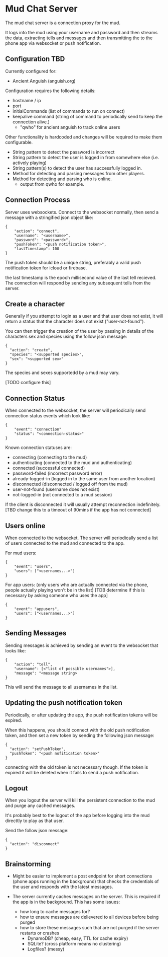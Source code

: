 # Mud Chat Server

The mud chat server is a connection proxy for the mud.

It logs into the mud using your username and password and then streams the data, extracting tells and messages and then transmitting the to the phone app via websocket or push notification.

## Configuration TBD

Currently configured for:

- Ancient Anguish (anguish.org)

Configuration requires the following details:

- hostname / ip
- port
- initialCommands (list of commands to run on connect)
- keepalive command (string of command to periodically send to keep the connection alive.)
  - "qwho" for ancient anguish to track online users

Other functionality is hardcoded and changes will be required to make them configurable.

- String pattern to detect the password is incorrect
- String pattern to detect the user is logged in from somewhere else (i.e. actively playing)
- String pattern(s) to detect the user has successfully logged in.
- Method for detecting and parsing messages from other players.
- Method for detecting and parsing who is online.
  - output from qwho for example.

## Connection Process

Server uses websockets. Connect to the websocket normally, then send a message with a stringified json object like:

```
{
    "action": "connect",
    "username": "<username>",
    "password": "<password>",
    "pushToken": "<push notification token>",
    "lastTimestamp": 100
}
```

The push token should be a unique string, preferably a valid push notification token for icloud or firebase.

the last timestamp is the epoch millisecond value of the last tell recieved. The connection will respond by sending any subsequent tells from the server.

## Create a character

Generally if you attempt to login as a user and that user does not exist, it will return a status that the character does not exist ("user-not-found").

You can then trigger the creation of the user by passing in details of the characters sex and species using the follow json message:

```
{
  "action": "create",
  "species": "<supported species>",
  "sex": "<supported sex>"
}
```

The species and sexes supportedd by a mud may vary.

[TODO configure this]

## Connection Status

When connected to the websocket, the server will periodically send connection status events which look like:

```
{
    "event": "connection"
    "status": "<connection-status>"
}
```

Known connection statuses are:

- connecting (connecting to the mud)
- authenticating (connected to the mud and authenticating)
- connected (successful connected)
- password-failed (incorrect password error)
- already-logged-in (logged in to the same user from another location)
- disconnected (disconnected / logged off from the mud)
- user-not-found (username does not exist)
- not-logged-in (not connected to a mud session)

If the client is disconnected it will usually attempt reconnection indefinitely. [TBD change this to a timeout of 90mins if the app has not connected]

## Users online

When connected to the websocket. The server will periodically send a list of users connected to the mud and connected to the app.

For mud users:

```
{
    "event": "users",
    "users": ["<usernames...>"]
}
```

For app users: (only users who are actually connected via the phone, people actually playing won't be in the list) [TDB determine if this is necessary by asking someone who uses the app]

```
{
    "event": "appusers",
    "users": ["<usernames...>"]
}
```

## Sending Messages

Sending messages is achieved by sending an event to the websocket that looks like:

```
{
    "action": "tell",
    "username": [<"list of possible usernames">],
    "message": "<message string>
}
```

This will send the message to all usernames in the list.

## Updating the push notification token

Periodically, or after updating the app, the push notification tokens will be expired.

When this happens, you should connect with the old push notification token, and then set a new token by sending the following json message:

```
{
  "action": "setPushToken",
  "pushToken": "<push nofitication token>"
}
```

connecting with the old token is not necessary though. If the token is expired it will be deleted when it fails to send a push notification.

## Logout

When you logout the server will kill the persistent connection to the mud and purge any cached messages.

It's probably best to the logout of the app before logging into the mud directtly to play as that user.

Send the follow json message:

```
{
  "action": "disconnect"
}
```

## Brainstorming

- Might be easier to implement a post endpoint for short connections (phone apps running in the background) that checks the credentials of the user and responds with the latest messages.

- The server currently caches messages on the server. This is required if the app is in the background. This has some issues:
  - how long to cache messages for?
  - how to ensure messages are delievered to all devices before being purged
  - how to store these messages such that are not purged if the server restarts or crashes
    - DynamoDB? (cheap, easy, TTL for cache expiry)
    - SQLite? (cross platform means no clustering)
    - Logfiles? (messy)
